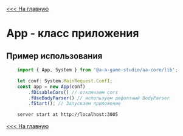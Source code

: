 [<<< На главную](./index.MD)

# App - класс приложения

## Пример использования
``` typescript
    import { App, System } from '@a-a-game-studio/aa-core/lib';

    let conf: System.MainRequest.ConfI;
    const app = new App(conf)
        .fDisableCors() // отключаем cors
        .fUseBodyParser() // используем дефолтный BodyParser
        .fStart(); // Запускаем приложение
```

``` bash
    server start at http://localhost:3005
```

[<<< На главную](./index.MD)